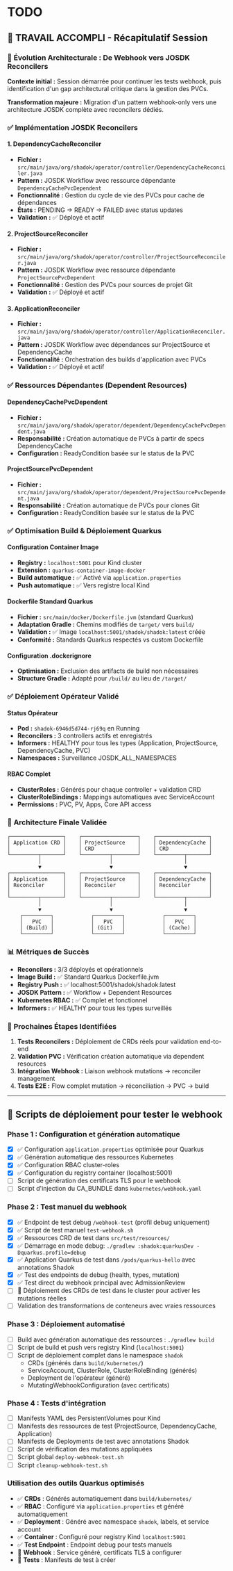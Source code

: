 # TODO

## 📝 **TRAVAIL ACCOMPLI - Récapitulatif Session**

### 🎯 **Évolution Architecturale : De Webhook vers JOSDK Reconcilers**

**Contexte initial :** Session démarrée pour continuer les tests webhook, puis
identification d'un gap architectural critique dans la gestion des PVCs.

**Transformation majeure :** Migration d'un pattern webhook-only vers une
architecture JOSDK complète avec reconcilers dédiés.

### ✅ **Implémentation JOSDK Reconcilers**

#### 1. **DependencyCacheReconciler**

- **Fichier :**
  `src/main/java/org/shadok/operator/controller/DependencyCacheReconciler.java`
- **Pattern :** JOSDK Workflow avec ressource dépendante
  `DependencyCachePvcDependent`
- **Fonctionnalité :** Gestion du cycle de vie des PVCs pour cache de
  dépendances
- **États :** PENDING → READY → FAILED avec status updates
- **Validation :** ✅ Déployé et actif

#### 2. **ProjectSourceReconciler**

- **Fichier :**
  `src/main/java/org/shadok/operator/controller/ProjectSourceReconciler.java`
- **Pattern :** JOSDK Workflow avec ressource dépendante
  `ProjectSourcePvcDependent`
- **Fonctionnalité :** Gestion des PVCs pour sources de projet Git
- **Validation :** ✅ Déployé et actif

#### 3. **ApplicationReconciler**

- **Fichier :**
  `src/main/java/org/shadok/operator/controller/ApplicationReconciler.java`
- **Pattern :** JOSDK Workflow avec dépendances sur ProjectSource et
  DependencyCache
- **Fonctionnalité :** Orchestration des builds d'application avec PVCs
- **Validation :** ✅ Déployé et actif

### ✅ **Ressources Dépendantes (Dependent Resources)**

#### DependencyCachePvcDependent

- **Fichier :**
  `src/main/java/org/shadok/operator/dependent/DependencyCachePvcDependent.java`
- **Responsabilité :** Création automatique de PVCs à partir de specs
  DependencyCache
- **Configuration :** ReadyCondition basée sur le status de la PVC

#### ProjectSourcePvcDependent

- **Fichier :**
  `src/main/java/org/shadok/operator/dependent/ProjectSourcePvcDependent.java`
- **Responsabilité :** Création automatique de PVCs pour clones Git
- **Configuration :** ReadyCondition basée sur le status de la PVC

### ✅ **Optimisation Build & Déploiement Quarkus**

#### Configuration Container Image

- **Registry :** `localhost:5001` pour Kind cluster
- **Extension :** `quarkus-container-image-docker`
- **Build automatique :** ✅ Activé via `application.properties`
- **Push automatique :** ✅ Vers registre local Kind

#### Dockerfile Standard Quarkus

- **Fichier :** `src/main/docker/Dockerfile.jvm` (standard Quarkus)
- **Adaptation Gradle :** Chemins modifiés de `target/` vers `build/`
- **Validation :** ✅ Image `localhost:5001/shadok/shadok:latest` créée
- **Conformité :** Standards Quarkus respectés vs custom Dockerfile

#### Configuration .dockerignore

- **Optimisation :** Exclusion des artifacts de build non nécessaires
- **Structure Gradle :** Adapté pour `/build/` au lieu de `/target/`

### ✅ **Déploiement Opérateur Validé**

#### Status Opérateur

- **Pod :** `shadok-6946d5d744-rj69q` en Running
- **Reconcilers :** 3 controllers actifs et enregistrés
- **Informers :** HEALTHY pour tous les types (Application, ProjectSource,
  DependencyCache, PVC)
- **Namespaces :** Surveillance JOSDK_ALL_NAMESPACES

#### RBAC Complet

- **ClusterRoles :** Générés pour chaque controller + validation CRD
- **ClusterRoleBindings :** Mappings automatiques avec ServiceAccount
- **Permissions :** PVC, PV, Apps, Core API access

### 🎯 **Architecture Finale Validée**

```text
┌─────────────────┐    ┌──────────────────┐    ┌─────────────────┐
│ Application CRD │    │ ProjectSource    │    │ DependencyCache │
│                 │    │ CRD              │    │ CRD             │
└─────────┬───────┘    └─────────┬────────┘    └─────────┬───────┘
          │                      │                       │
          ▼                      ▼                       ▼
┌─────────────────┐    ┌──────────────────┐    ┌─────────────────┐
│ Application     │    │ ProjectSource    │    │ DependencyCache │
│ Reconciler      │    │ Reconciler       │    │ Reconciler      │
│                 │    │                  │    │                 │
└─────────┬───────┘    └─────────┬────────┘    └─────────┬───────┘
          │                      │                       │
          ▼                      ▼                       ▼
    ┌─────────┐            ┌─────────┐            ┌─────────┐
    │   PVC   │            │   PVC   │            │   PVC   │
    │ (Build) │            │ (Git)   │            │ (Cache) │
    └─────────┘            └─────────┘            └─────────┘
```

### 📊 **Métriques de Succès**

- **Reconcilers :** 3/3 déployés et opérationnels
- **Image Build :** ✅ Standard Quarkus Dockerfile.jvm
- **Registry Push :** ✅ localhost:5001/shadok/shadok:latest
- **JOSDK Pattern :** ✅ Workflow + Dependent Resources
- **Kubernetes RBAC :** ✅ Complet et fonctionnel
- **Informers :** ✅ HEALTHY pour tous les types surveillés

### 🔄 **Prochaines Étapes Identifiées**

1. **Tests Reconcilers :** Déploiement de CRDs réels pour validation end-to-end
2. **Validation PVC :** Vérification création automatique via dependent
   resources
3. **Intégration Webhook :** Liaison webhook mutations → reconciler management
4. **Tests E2E :** Flow complet mutation → réconciliation → PVC → build

---

## 🚀 Scripts de déploiement pour tester le webhook

### Phase 1 : Configuration et génération automatique

- [x] ✅ Configuration `application.properties` optimisée pour Quarkus
- [x] ✅ Génération automatique des ressources Kubernetes
- [x] ✅ Configuration RBAC cluster-roles
- [x] ✅ Configuration du registry container (localhost:5001)
- [ ] Script de génération des certificats TLS pour le webhook
- [ ] Script d'injection du CA_BUNDLE dans `kubernetes/webhook.yaml`

### Phase 2 : Test manuel du webhook

- [x] ✅ Endpoint de test debug `/webhook-test` (profil debug uniquement)
- [x] ✅ Script de test manuel `test-webhook.sh`
- [x] ✅ Ressources CRD de test dans `src/test/resources/`
- [x] ✅ Démarrage en mode debug:
      `./gradlew :shadok:quarkusDev -Dquarkus.profile=debug`
- [x] ✅ Application Quarkus de test dans `/pods/quarkus-hello` avec annotations
      Shadok
- [x] ✅ Test des endpoints de debug (health, types, mutation)
- [x] ✅ Test direct du webhook principal avec AdmissionReview
- [ ] 🔧 Déploiement des CRDs de test dans le cluster pour activer les mutations
      réelles
- [ ] Validation des transformations de conteneurs avec vraies ressources

### Phase 3 : Déploiement automatisé

- [ ] Build avec génération automatique des ressources : `./gradlew build`
- [ ] Script de build et push vers registry Kind (`localhost:5001`)
- [ ] Script de déploiement complet dans le namespace `shadok`
  - CRDs (générés dans `build/kubernetes/`)
  - ServiceAccount, ClusterRole, ClusterRoleBinding (générés)
  - Deployment de l'opérateur (généré)
  - MutatingWebhookConfiguration (avec certificats)

### Phase 4 : Tests d'intégration

- [ ] Manifests YAML des PersistentVolumes pour Kind
- [ ] Manifests des ressources de test (ProjectSource, DependencyCache,
      Application)
- [ ] Manifests de Deployments de test avec annotations Shadok
- [ ] Script de vérification des mutations appliquées
- [ ] Script global `deploy-webhook-test.sh`
- [ ] Script `cleanup-webhook-test.sh`

### Utilisation des outils Quarkus optimisés

- ✅ **CRDs** : Générés automatiquement dans `build/kubernetes/`
- ✅ **RBAC** : Configuré via `application.properties` et généré automatiquement
- ✅ **Deployment** : Généré avec namespace `shadok`, labels, et service account
- ✅ **Container** : Configuré pour registry Kind `localhost:5001`
- ✅ **Test Endpoint** : Endpoint debug pour tests manuels
- 🔧 **Webhook** : Service généré, certificats TLS à configurer
- 🔧 **Tests** : Manifests de test à créer
